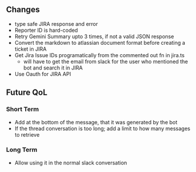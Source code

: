 ## Changes

- type safe JIRA response and error
- Reporter ID is hard-coded
- Retry Gemini Summary upto 3 times, if not a valid JSON response
- Convert the markdown to atlassian document format before creating a ticket in JIRA
- Get Jira Issue IDs programatically from the commented out fn in jira.ts
  - will have to get the email from slack for the user who mentioned the bot and search it in JIRA
- Use Oauth for JIRA API

## Future QoL

### Short Term

- Add at the bottom of the message, that it was generated by the bot
- If the thread conversation is too long; add a limit to how many messages to retrieve

### Long Term

- Allow using it in the normal slack conversation
